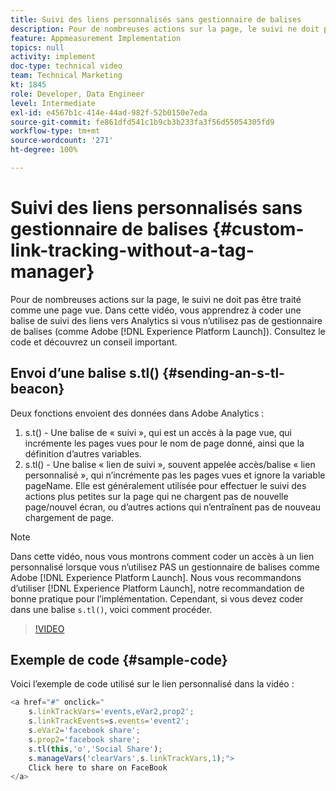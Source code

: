 ```yaml
---
title: Suivi des liens personnalisés sans gestionnaire de balises
description: Pour de nombreuses actions sur la page, le suivi ne doit pas être traité comme une page vue. Dans cette vidéo, vous apprendrez à coder une balise de suivi des liens vers Analytics si vous n’utilisez pas de gestionnaire de balises (comme Experience Platform Launch). Consultez le code et découvrez un conseil important.
feature: Appmeasurement Implementation
topics: null
activity: implement
doc-type: technical video
team: Technical Marketing
kt: 1845
role: Developer, Data Engineer
level: Intermediate
exl-id: e4567b1c-414e-44ad-982f-52b0150e7eda
source-git-commit: fe861dfd541c1b9cb3b233fa3f56d55054305fd9
workflow-type: tm+mt
source-wordcount: '271'
ht-degree: 100%

---
```


# Suivi des liens personnalisés sans gestionnaire de balises {#custom-link-tracking-without-a-tag-manager}

Pour de nombreuses actions sur la page, le suivi ne doit pas être traité comme une page vue. Dans cette vidéo, vous apprendrez à coder une balise de suivi des liens vers Analytics si vous n’utilisez pas de gestionnaire de balises (comme Adobe [!DNL Experience Platform Launch]). Consultez le code et découvrez un conseil important.

## Envoi d’une balise s.tl() {#sending-an-s-tl-beacon}

Deux fonctions envoient des données dans Adobe Analytics :

1. s.t() - Une balise de « suivi », qui est un accès à la page vue, qui incrémente les pages vues pour le nom de page donné, ainsi que la définition d’autres variables.
1. s.tl() - Une balise « lien de suivi », souvent appelée accès/balise « lien personnalisé », qui n’incrémente pas les pages vues et ignore la variable pageName. Elle est généralement utilisée pour effectuer le suivi des actions plus petites sur la page qui ne chargent pas de nouvelle page/nouvel écran, ou d’autres actions qui n’entraînent pas de nouveau chargement de page.

>[!NOTE]
>
>Dans cette vidéo, nous vous montrons comment coder un accès à un lien personnalisé lorsque vous n’utilisez PAS un gestionnaire de balises comme Adobe [!DNL Experience Platform Launch]. Nous vous recommandons d’utiliser [!DNL Experience Platform Launch], notre recommandation de bonne pratique pour l’implémentation. Cependant, si vous devez coder dans une balise `s.tl()`, voici comment procéder.

>[!VIDEO](https://video.tv.adobe.com/v/25832/?quality=12)

## Exemple de code {#sample-code}

Voici l’exemple de code utilisé sur le lien personnalisé dans la vidéo :

```JavaScript
<a href="#" onclick="
    s.linkTrackVars='events,eVar2,prop2';
    s.linkTrackEvents=s.events='event2';
    s.eVar2='facebook share';
    s.prop2='facebook share';
    s.tl(this,'o','Social Share');
    s.manageVars('clearVars',s.linkTrackVars,1);">
    Click here to share on FaceBook
</a>
```

